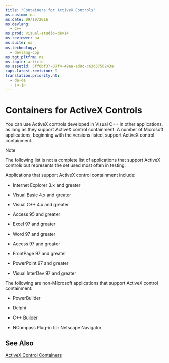 ```yaml
---
title: "Containers for ActiveX Controls"
ms.custom: na
ms.date: 09/19/2016
ms.devlang: 
  - C++
ms.prod: visual-studio-dev14
ms.reviewer: na
ms.suite: na
ms.technology: 
  - devlang-cpp
ms.tgt_pltfrm: na
ms.topic: article
ms.assetid: 5ff0bf37-07f4-49aa-ad9c-c63d3756243a
caps.latest.revision: 9
translation.priority.ht: 
  - de-de
  - ja-jp
---
```

# Containers for ActiveX Controls
You can use ActiveX controls developed in Visual C++ in other applications, as long as they support ActiveX control containment. A number of Microsoft applications, beginning with the versions listed, support ActiveX control containment.  
  
> [!NOTE]
>  The following list is not a complete list of applications that support ActiveX controls but represents the set used most often in testing:  
  
 Applications that support ActiveX control containment include:  
  
-   Internet Explorer 3.x and greater  
  
-   Visual Basic 4.x and greater  
  
-   Visual C++ 4.x and greater  
  
-   Access 95 and greater  
  
-   Excel 97 and greater  
  
-   Word 97 and greater  
  
-   Access 97 and greater  
  
-   FrontPage 97 and greater  
  
-   PowerPoint 97 and greater  
  
-   Visual InterDev 97 and greater  
  
 The following are non-Microsoft applications that support ActiveX control containment:  
  
-   PowerBuilder  
  
-   Delphi  
  
-   C++ Builder  
  
-   NCompass Plug-in for Netscape Navigator  
  
## See Also  
 [ActiveX Control Containers](../vs140/ActiveX-Control-Containers.md)